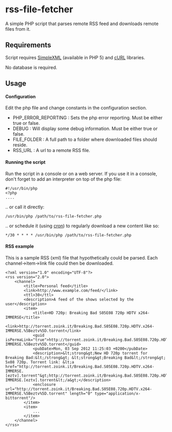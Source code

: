 rss-file-fetcher
================

A simple PHP script that parses remote RSS feed and downloads remote files from it.

Requirements
-------------

Script requires [SimpleXML](http://php.net/manual/en/book.simplexml.php) (available in PHP 5) and [cURL](http://php.net/manual/en/book.curl.php) libraries.

No database is required.


Usage
-----

#### Configuration ####
Edit the php file and change constants in the configuration section.

* PHP_ERROR_REPORTING : Sets the php error reporting. Must be either true or false.
* DEBUG : Will display some debug information. Must be either true or false.
* FILE_FOLDER : A full path to a folder where downloaded files should reside.
* RSS_URL : A url to a remote RSS file. 

#### Running the script ####
Run the script in a console or on a web server. If you use it in a console, don't forget to add an interpreter on top of the php file:

    #!/usr/bin/php
    <?php
    ....

.. or call it directly:

    /usr/bin/php /path/to/rss-file-fetcher.php

.. or schedule it (using [cron](http://en.wikipedia.org/wiki/Cron)) to regularly download a new content like so:

    */30 * * * * /usr/bin/php /path/to/rss-file-fetcher.php

#### RSS example ####
This is a sample RSS (xml) file that hypothetically could be parsed. Each channel->item->link file could then be downloaded.

    <?xml version="1.0" encoding="UTF-8"?>
    <rss version="2.0">
        <channel>
            <title>Personal feed</title>
            <link>http://www.example.com/feed/</link>
            <ttl>30</ttl>
            <description>A feed of the shows selected by the user</description>
            <item>
                <title>HD 720p: Breaking Bad S05E08 720p HDTV x264-IMMERSE</title>
                <link>http://torrent.zoink.it/Breaking.Bad.S05E08.720p.HDTV.x264-IMMERSE.%5Beztv%5D.torrent</link>
                <guid isPermaLink="true">http://torrent.zoink.it/Breaking.Bad.S05E08.720p.HDTV.x264-IMMERSE.%5Beztv%5D.torrent</guid>
                <pubDate>Mon, 03 Sep 2012 11:25:03 +0200</pubDate>
                <description>&lt;strong&gt;New HD 720p torrent for Breaking Bad:&lt;/strong&gt; &lt;strong&gt;Breaking Bad&lt;/strong&gt; 5x08 720p. Torrent link: &lt;a href="http://torrent.zoink.it/Breaking.Bad.S05E08.720p.HDTV.x264-IMMERSE.[eztv].torrent"&gt;http://torrent.zoink.it/Breaking.Bad.S05E08.720p.HDTV.x264-IMMERSE.[eztv].torrent&lt;/a&gt;</description>
                <enclosure url="http://torrent.zoink.it/Breaking.Bad.S05E08.720p.HDTV.x264-IMMERSE.%5Beztv%5D.torrent" length="0" type="application/x-bittorrent"/>
            </item>
            <item>
                ...
            </item>
        </channel>
    </rss>
